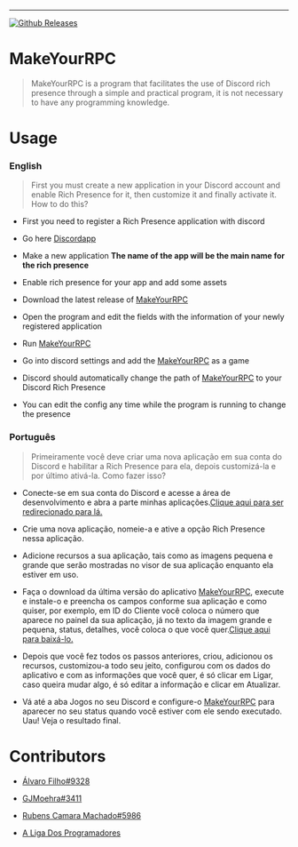 ---

[![Github  Releases](https://img.shields.io/github/downloads/alvarofilho/MakeYourRPC/latest/total.svg?style=flat-square)](https://github.com/alvarofilho/MakeYourRPC/releases)

# MakeYourRPC

> MakeYourRPC is a program that facilitates the use of Discord rich presence through a simple and practical program, it is not necessary to have any programming knowledge.

# Usage

### English

> First you must create a new application in your Discord account and enable Rich Presence for it, then customize it and finally activate it. How to do this?

* First you need to register a Rich Presence application with discord

- Go here [Discordapp](https://discordapp.com/developers/applications/me)

* Make a new application **The name of the app will be the main name for the rich presence**

- Enable rich presence for your app and add some assets

* Download the latest release of [MakeYourRPC](https://github.com/alvarofilho/MakeYourRPC/releases)

- Open the program and edit the fields with the information of your newly registered application

* Run [MakeYourRPC](https://github.com/alvarofilho/MakeYourRPC/releases)

- Go into discord settings and add the [MakeYourRPC](https://github.com/alvarofilho/MakeYourRPC/releases) as a game

* Discord should automatically change the path of [MakeYourRPC](https://github.com/alvarofilho/MakeYourRPC/releases) to your Discord Rich Presence

- You can edit the config any time while the program is running to change the presence

### Português

> Primeiramente você deve criar uma nova aplicação em sua conta do Discord e habilitar a Rich Presence para ela, depois customizá-la e por último ativá-la. Como fazer isso?

* Conecte-se em sua conta do Discord e acesse a área de desenvolvimento e abra a parte minhas aplicações.[Clique aqui para ser redirecionado para lá.](https://discordapp.com/developers/applications/me)

* Crie uma nova aplicação, nomeie-a e ative a opção Rich Presence nessa aplicação.

* Adicione recursos a sua aplicação, tais como as imagens pequena e grande que serão mostradas no visor de sua aplicação enquanto ela estiver em uso.

* Faça o download da última versão do aplicativo [MakeYourRPC](https://github.com/alvarofilho/MakeYourRPC/releases), execute e instale-o e preencha os campos conforme sua aplicação e como quiser, por exemplo, em ID do Cliente você coloca o número que aparece no painel da sua aplicação, já no texto da imagem grande e pequena, status, detalhes, você coloca o que você quer.[Clique aqui para baixá-lo.](https://github.com/alvarofilho/MakeYourRPC/releases)

* Depois que você fez todos os passos anteriores, criou, adicionou os recursos, customizou-a todo seu jeito, configurou com os dados do aplicativo e com as informações que você quer, é só clicar em Ligar, caso queira mudar algo, é só editar a informação e clicar em Atualizar.

- Vá até a aba Jogos no seu Discord e configure-o [MakeYourRPC](https://github.com/SrSheep/MakeYourRPC/releases) para aparecer no seu status quando você estiver com ele sendo executado. Uau! Veja o resultado final.

# Contributors

* [Álvaro Filho#9328](http://github.com/alvarofilho)

* [GJMoehra#3411](https://github.com/GMoehra)

* [Rubens Camara Machado#5986](https://www.instagram.com/rubens051003/)

* [A Liga Dos Programadores](https://github.com/Liga-dos-Programadores)
